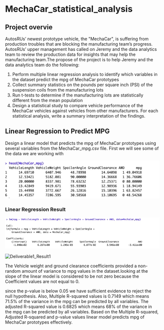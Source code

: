 # MechaCar_statistical_analysis

## Project overvie 
AutosRUs’ newest prototype vehicle, the "MechaCar", is suffering from production troubles that are blocking the manufacturing team’s progress. AutosRUs’ upper management has called on Jeremy and the data analytics team to review the production data for insights that may help the manufacturing team.The propose of the project is to  help Jeremy and the data analytics team do the following:
1) Perform multiple linear regression analysis to identify which variables in the dataset predict the mpg of MechaCar prototypes
2) Collect summary statistics on the pounds per square inch (PSI) of the suspension coils from the manufacturing lots
3) Run t-tests to determine if the manufacturing lots are statistically different from the mean population
4) Design a statistical study to compare vehicle performance of the MechaCar vehicles against vehicles from other manufacturers. For each statistical analysis, write a summary interpretation of the findings.

## Linear Regression to Predict MPG
Design a linear model that predicts the mpg of MechaCar prototypes using several variables from the MechaCar_mpg.csv file. First we will see some of the data we are working with

![MechaCar import table](https://github.com/k2handa/MechaCar_statistical_analysis/blob/main/Resources/MechaCar%20import%20table.png)


### Linear Regression Result

![LM](https://github.com/k2handa/MechaCar_statistical_analysis/blob/main/Resources/LM.png)

![Deliverable1_Result1](/Resources/Deliverable1_Result2.png)

The Vehicle weight and ground clearance coefficients provided a non-random amount of variance to mpg values in the dataset.looking at the slope of the linear model is considered to be not zero because the Coefficient values are not equal to 0.

since the p-value is below 0.05 we have sufficient evidence to reject the null hypothesis. Also, Multiple R-squared values is 0.7149 which means 71.5% of the variance in the mpg can be predicted by all variables. The adjusted R-squared value is 0.6825 which means  68% of the variance in the mpg can be predicted by all variables. Based on the Multiple R-squared,  Adjusted R-squared and p-value values linear model predicts mpg of MechaCar prototypes effectively. 

